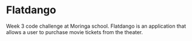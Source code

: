 # Flatdango
Week 3 code challenge at Moringa school. Flatdango is an application that allows a user to purchase movie tickets from the theater.
